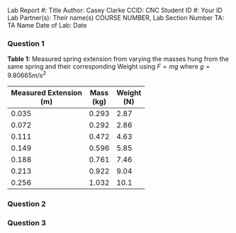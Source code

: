 Lab Report #: Title
Author: Casey Clarke
CCID: CNC
Student ID #: Your ID
Lab Partner(s): Their name(s)
COURSE NUMBER, Lab Section Number
TA: TA Name
Date of Lab: Date


<div style="page-break-after: always;"></div>

### Question 1

**Table 1:** Measured spring extension from varying the masses hung from the same spring and their corresponding Weight using $F = mg$ where $g = 9.80665 m/s^2$

| Measured Extension <br>(m) | Mass <br>(kg) | Weight <br>(N) |
| -------------------------- | ------------- | -------------- |
| 0.035                      | 0.293         | 2.87          |
| 0.072                      | 0.292         | 2.86          |
| 0.111                      | 0.472         | 4.63          |
| 0.149                      | 0.596         | 5.85          |
| 0.188                      | 0.761         | 7.46          |
| 0.213                      | 0.922         | 9.04          |
| 0.256                      | 1.032         | 10.1          |

### Question 2

### Question 3

